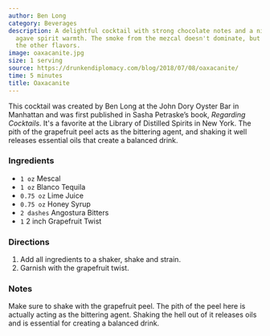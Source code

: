 ```yaml
---
author: Ben Long
category: Beverages
description: A delightful cocktail with strong chocolate notes and a nice underlying
  agave spirit warmth. The smoke from the mezcal doesn't dominate, but rather complements
  the other flavors.
image: oaxacanite.jpg
size: 1 serving
source: https://drunkendiplomacy.com/blog/2018/07/08/oaxacanite/
time: 5 minutes
title: Oaxacanite
---
```

This cocktail was created by Ben Long at the John Dory Oyster Bar in Manhattan and was first published in Sasha Petraske’s book, _Regarding Cocktails_. It's a favorite at the Library of Distilled Spirits in New York. The pith of the grapefruit peel acts as the bittering agent, and shaking it well releases essential oils that create a balanced drink.

### Ingredients

* `1 oz` Mescal
* `1 oz` Blanco Tequila
* `0.75 oz` Lime Juice
* `0.75 oz` Honey Syrup
* `2 dashes` Angostura Bitters
* `1` 2 inch Grapefruit Twist

### Directions

1. Add all ingredients to a shaker, shake and strain.
2. Garnish with the grapefruit twist.

### Notes

Make sure to shake with the grapefruit peel. The pith of the peel here is actually acting as the bittering agent. Shaking the hell out of it releases oils and is essential for creating a balanced drink.